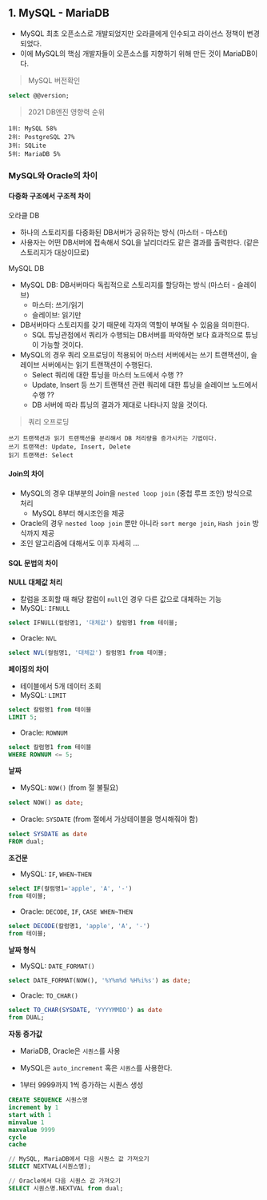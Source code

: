 ## 1. MySQL - MariaDB

- MySQL 최초 오픈소스로 개발되었지만 오라클에게 인수되고 라이선스 정책이 변경되었다.
- 이에 MySQL의 핵심 개발자들이 오픈소스를 지향하기 위해 만든 것이 MariaDB이다.

> MySQL 버전확인
```sql
select @@version;
```

> 2021 DB엔진 영향력 순위
```
1위: MySQL 58% 
2위: PostgreSQL 27%
3위: SQLite
5위: MariaDB 5%
```


### MySQL와 Oracle의 차이

#### 다중화 구조에서 구조적 차이
오라클 DB
- 하나의 스토리지를 다중화된 DB서버가 공유하는 방식 (마스터 - 마스터)
- 사용자는 어떤 DB서버에 접속해서 SQL을 날리더라도 같은 결과를 출력한다. (같은 스토리지가 대상이므로)

MySQL DB
- MySQL DB: DB서버마다 독립적으로 스토리지를 할당하는 방식 (마스터 - 슬레이브)
  - 마스터: 쓰기/읽기
  - 슬레이브: 읽기만
- DB서버마다 스토리지를 갖기 때문에 각자의 역할이 부여될 수 있음을 의미한다.
  - SQL 튜닝관점에서 쿼리가 수행되는 DB서버를 파악하면 보다 효과적으로 튜닝이 가능할 것이다.
- MySQL의 경우 쿼리 오프로딩이 적용되어 마스터 서버에서는 쓰기 트랜잭션이, 슬레이브 서버에서는 읽기 트랜잭션이 수행된다.
  - Select 쿼리에 대한 튜닝을 마스터 노드에서 수행 ??
  - Update, Insert 등 쓰기 트랜잭션 관련 쿼리에 대한 튜닝을 슬레이브 노드에서 수행 ??
  - DB 서버에 따라 튜닝의 결과가 제대로 나타나지 않을 것이다.


> 쿼리 오프로딩
```
쓰기 트랜잭션과 읽기 트랜잭션을 분리해서 DB 처리량을 증가시키는 기법이다.
쓰기 트랜잭션: Update, Insert, Delete    
읽기 트랜잭션: Select
```


#### Join의 차이
- MySQL의 경우 대부분의 Join을 `nested loop join` (중첩 루프 조인) 방식으로 처리
  - MySQL 8부터 해시조인을 제공
- Oracle의 경우 `nested loop join` 뿐만 아니라 `sort merge join`, `Hash join` 방식까지 제공 
- 조인 알고리즘에 대해서도 이후 자세히 ...


#### SQL 문법의 차이 

**NULL 대체값 처리**
- 칼럼을 조회할 때 해당 칼럼이 `null`인 경우 다른 값으로 대체하는 기능
- MySQL: `IFNULL`
```sql
select IFNULL(컬럼명1, '대체값') 칼럼명1 from 테이블;
```
- Oracle: `NVL`
```sql
select NVL(컬럼명1, '대체값') 칼럼명1 from 테이블;
```

**페이징의 차이**
- 테이블에서 5개 데이터 조회
- MySQL: `LIMIT`
```sql
select 칼럼명1 from 테이블
LIMIT 5;
```
- Oracle: `ROWNUM`
```sql
select 칼럼명1 from 테이블
WHERE ROWNUM <= 5;
```

**날짜**
- MySQL: `NOW()` (from 절 불필요)
```sql
select NOW() as date;
```
- Oracle: `SYSDATE` (from 절에서 가상테이블을 명시해줘야 함)
```sql
select SYSDATE as date 
FROM dual;
```

**조건문**
- MySQL: `IF`, `WHEN~THEN`
```sql
select IF(컬럼명1='apple', 'A', '-') 
from 테이블;
```
- Oracle: `DECODE`, `IF`, `CASE WHEN~THEN`
```sql
select DECODE(칼럼명1, 'apple', 'A', '-') 
from 테이블;
```

**날짜 형식**
- MySQL: `DATE_FORMAT()`
```sql
select DATE_FORMAT(NOW(), '%Y%m%d %H%i%s') as date;
```
- Oracle: `TO_CHAR()`
```sql
select TO_CHAR(SYSDATE, 'YYYYMMDD') as date
from DUAL;
```

**자동 증가값**
- MariaDB, Oracle은 `시퀀스`를 사용
- MySQL은 `auto_increment` 혹은 `시퀀스`를 사용한다.

- 1부터 9999까지 1씩 증가하는 시퀀스 생성
```sql
CREATE SEQUENCE 시퀀스명
increment by 1
start with 1
minvalue 1
maxvalue 9999
cycle
cache

// MySQL, MariaDB에서 다음 시퀀스 값 가져오기
SELECT NEXTVAL(시퀀스명); 

// Oracle에서 다음 시퀀스 값 가져오기
SELECT 시퀀스명.NEXTVAL from dual;
```


















































